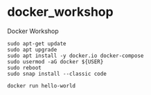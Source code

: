 # docker_workshop

Docker Workshop

```
sudo apt-get update
sudo apt upgrade
sudo apt install -y docker.io docker-compose
sudo usermod -aG docker ${USER}
sudo reboot
sudo snap install --classic code

docker run hello-world
```
